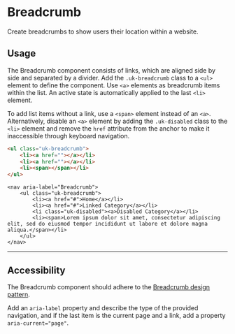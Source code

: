 # Breadcrumb

<p class="uk-text-lead">Create breadcrumbs to show users their location within a website.</p>

## Usage

The Breadcrumb component consists of links, which are aligned side by side and separated by a divider. Add the `.uk-breadcrumb` class to a `<ul>` element to define the component. Use `<a>` elements as breadcrumb items within the list. An active state is automatically applied to the last `<li>` element.

To add list items without a link, use a `<span>` element instead of an `<a>`. Alternatively, disable an `<a>` element by adding the `.uk-disabled` class to the `<li>` element and remove the `href` attribute from the anchor to make it inaccessible through keyboard navigation.

```html
<ul class="uk-breadcrumb">
    <li><a href=""></a></li>
    <li><a href=""></a></li>
    <li><span></span></li>
</ul>
```

```example
<nav aria-label="Breadcrumb">
    <ul class="uk-breadcrumb">
        <li><a href="#">Home</a></li>
        <li><a href="#">Linked Category</a></li>
        <li class="uk-disabled"><a>Disabled Category</a></li>
        <li><span>Lorem ipsum dolor sit amet, consectetur adipiscing elit, sed do eiusmod tempor incididunt ut labore et dolore magna aliqua.</span></li>
    </ul>
</nav>
```

***

## Accessibility

The Breadcrumb component should adhere to the [Breadcrumb design pattern](https://www.w3.org/WAI/ARIA/apg/patterns/breadcrumb/).

Add an `aria-label` property and describe the type of the provided navigation, and if the last item is the current page and a link, add a property `aria-current="page"`.
